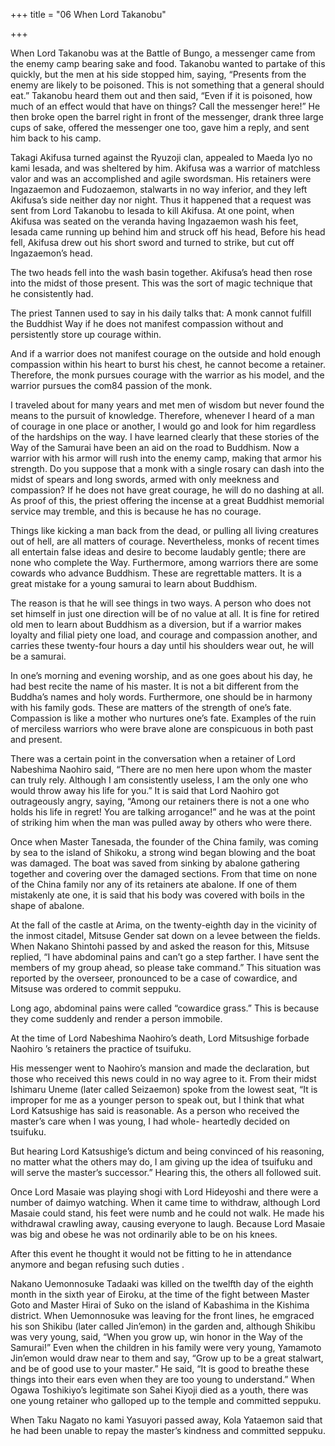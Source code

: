 +++
title = "06 When Lord Takanobu"

+++

When Lord Takanobu was at the Battle of Bungo, a messenger came from the enemy camp bearing sake and food. Takanobu wanted to partake of this quickly, but the men at his side stopped him, saying, “Presents from the enemy are likely to be poisoned. This is not something that a general should eat.” Takanobu heard them out and then said, “Even if it is poisoned, how much of an effect would that have on things? Call the messenger here!” He then broke open the barrel right in front of the messenger, drank three large cups of sake, offered the messenger one too, gave him a reply, and sent him back to his camp.

Takagi Akifusa turned against the Ryuzoji clan, appealed to Maeda Iyo no kami Iesada, and was sheltered by him. Akifusa was a warrior of matchless valor and was an accomplished and agile swordsman. His retainers were Ingazaemon and Fudozaemon, stalwarts in no way inferior, and they left Akifusa’s side neither day nor night. Thus it happened that a request was sent from Lord Takanobu to Iesada to kill Akifusa. At one point, when Akifusa was seated on the veranda having Ingazaemon wash his feet, Iesada came running up behind him and struck off his head, Before his head fell, Akifusa drew out his short sword and turned to strike, but cut off Ingazaemon’s head.

The two heads fell into the wash basin together. Akifusa’s head then rose into the midst of those present. This was the sort of magic technique that he consistently had.

The priest Tannen used to say in his daily talks that: A monk cannot fulfill the Buddhist Way if he does not manifest compassion without and persistently store up courage within.

And if a warrior does not manifest courage on the outside and hold enough compassion within his heart to burst his chest, he cannot become a retainer. Therefore, the monk pursues courage with the warrior as his model, and the warrior pursues the com84 passion of the monk.

I traveled about for many years and met men of wisdom but never found the means to the pursuit of knowledge. Therefore, whenever I heard of a man of courage in one place or another, I would go and look for him regardless of the hardships on the way. I have learned clearly that these stories of the Way of the Samurai have been an aid on the road to Buddhism. Now a warrior with his armor will rush into the enemy camp, making that armor his strength. Do you suppose that a monk with a single rosary can dash into the midst of spears and long swords, armed with only meekness and compassion? If he does not have great courage, he will do no dashing at all. As proof of this, the priest offering the incense at a great Buddhist memorial service may tremble, and this is because he has no courage.

Things like kicking a man back from the dead, or pulling all living creatures out of hell, are all matters of courage. Nevertheless, monks of recent times all entertain false ideas and desire to become laudably gentle; there are none who complete the Way. Furthermore, among warriors there are some cowards who advance Buddhism. These are regrettable matters. It is a great mistake for a young samurai to learn about Buddhism.

The reason is that he will see things in two ways. A person who does not set himself in just one direction will be of no value at all. It is fine for retired old men to learn about Buddhism as a diversion, but if a warrior makes loyalty and filial piety one load, and courage and compassion another, and carries these twenty-four hours a day until his shoulders wear out, he will be a samurai.

In one’s morning and evening worship, and as one goes about his day, he had best recite the name of his master. It is not a bit different from the Buddha’s names and holy words. Furthermore, one should be in harmony with his family gods. These are matters of the strength of one’s fate. Compassion is like a mother who nurtures one’s fate. Examples of the ruin of merciless warriors who were brave alone are conspicuous in both past and present.

There was a certain point in the conversation when a retainer of Lord Nabeshima Naohiro said, “There are no men here upon whom the master can truly rely. Although I am consistently useless, I am the only one who would throw away his life for you.” It is said that Lord Naohiro got outrageously angry, saying, “Among our retainers there is not a one who holds his life in regret! You are talking arrogance!” and he was at the point of striking him when the man was pulled away by others who were there.

Once when Master Tanesada, the founder of the China family, was coming by sea to the island of Shikoku, a strong wind began blowing and the boat was damaged. The boat was saved from sinking by abalone gathering together and covering over the damaged sections. From that time on none of the China family nor any of its retainers ate abalone. If one of them mistakenly ate one, it is said that his body was covered with boils in the shape of abalone.

At the fall of the castle at Arima, on the twenty-eighth day in the vicinity of the inmost citadel, Mitsuse Gender sat down on a levee between the fields. When Nakano Shintohi passed by and asked the reason for this, Mitsuse replied, “I have abdominal pains and can’t go a step farther. I have sent the members of my group ahead, so please take command.” This situation was reported by the overseer, pronounced to be a case of cowardice, and Mitsuse was ordered to commit seppuku.

Long ago, abdominal pains were called “cowardice grass.” This is because they come suddenly and render a person immobile.

At the time of Lord Nabeshima Naohiro’s death, Lord Mitsushige forbade Naohiro ’s retainers the practice of tsuifuku.

His messenger went to Naohiro’s mansion and made the declaration, but those who received this news could in no way agree to it. From their midst Ishimaru Uneme (later called Seizaemon) spoke from the lowest seat, “It is improper for me as a younger person to speak out, but I think that what Lord Katsushige has said is reasonable. As a person who received the master’s care when I was young, I had whole- heartedly decided on tsuifuku.

But hearing Lord Katsushige’s dictum and being convinced of his reasoning, no matter what the others may do, I am giving up the idea of tsuifuku and will serve the master’s successor.” Hearing this, the others all followed suit.

Once Lord Masaie was playing shogi with Lord Hideyoshi and there were a number of daimyo watching. When it came time to withdraw, although Lord Masaie could stand, his feet were numb and he could not walk. He made his withdrawal crawling away, causing everyone to laugh. Because Lord Masaie was big and obese he was not ordinarily able to be on his knees.

After this event he thought it would not be fitting to he in attendance anymore and began refusing such duties .

Nakano Uemonnosuke Tadaaki was killed on the twelfth day of the eighth month in the sixth year of Eiroku, at the time of the fight between Master Goto and Master Hirai of Suko on the island of Kabashima in the Kishima district. When Uemonnosuke was leaving for the front lines, he emgraced his son Shikibu (later called Jin’emon) in the garden and, although Shikibu was very young, said, “When you grow up, win honor in the Way of the Samurai!” Even when the children in his family were very young, Yamamoto Jin’emon would draw near to them and say, “Grow up to be a great stalwart, and be of good use to your master.” He said, “It is good to breathe these things into their ears even when they are too young to understand.” When Ogawa Toshikiyo’s legitimate son Sahei Kiyoji died as a youth, there was one young retainer who galloped up to the temple and committed seppuku.

When Taku Nagato no kami Yasuyori passed away, Kola Yataemon said that he had been unable to repay the master’s kindness and committed seppuku.